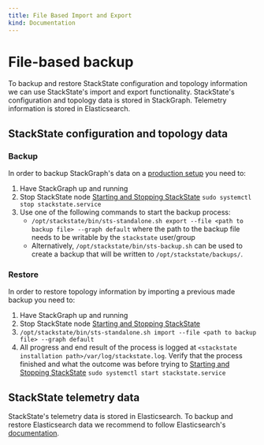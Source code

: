 ```yaml
---
title: File Based Import and Export
kind: Documentation
---
```


# File-based backup

To backup and restore StackState configuration and topology information we can use StackState's import and export functionality. StackState's configuration and topology data is stored in StackGraph. Telemetry information is stored in Elasticsearch.

## StackState configuration and topology data

### Backup
In order to backup StackGraph's data on a [production setup](../installation/production-installation.md) you need to:
1. Have StackGraph up and running
2. Stop StackState node [Starting and Stopping StackState](../installation/production-installation#starting-and-stopping-stackstate)
`sudo systemctl stop stackstate.service` 
3. Use one of the following commands to start the backup process:
    * `/opt/stackstate/bin/sts-standalone.sh export --file <path to backup file> --graph default` where the path to the backup file needs to be writable by the `stackstate` user/group
    * Alternatively, `/opt/stackstate/bin/sts-backup.sh` can be used to create a backup that will be written to `/opt/stackstate/backups/`.

### Restore
In order to restore topology information by importing a previous made backup you need to:
1. Have StackGraph up and running
2. Stop StackState node [Starting and Stopping StackState](..//installation/production-installation#starting-and-stopping-stackstate)
3. `/opt/stackstate/bin/sts-standalone.sh import --file <path to backup file> --graph default`
4. All progress and end result of the process is logged at `<stackstate installation path>/var/log/stackstate.log`. Verify that the process finished and what the outcome was before trying to [Starting and Stopping StackState](../installation/production-installation#starting-and-stopping-stackstate) `sudo systemctl start stackstate.service` 

## StackState telemetry data

StackState's telemetry data is stored in Elasticsearch. To backup and restore Elasticsearch data we recommend to follow Elasticsearch's [documentation](https://www.elastic.co/guide/en/elasticsearch/reference/7.3/modules-snapshots.html).

